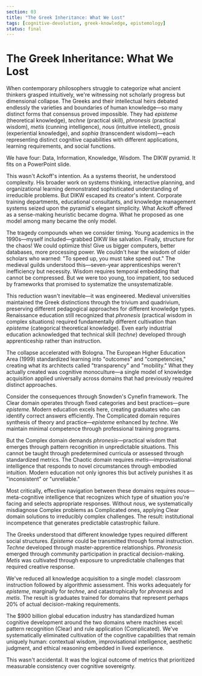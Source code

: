 ```yaml
---
section: 03
title: "The Greek Inheritance: What We Lost"
tags: [cognitive-devolution, greek-knowledge, epistemology]
status: final
---
```


# The Greek Inheritance: What We Lost

When contemporary philosophers struggle to categorize what ancient thinkers grasped intuitively, we're witnessing not scholarly progress but dimensional collapse. The Greeks and their intellectual heirs debated endlessly the varieties and boundaries of human knowledge—so many distinct forms that consensus proved impossible. They had *episteme* (theoretical knowledge), *techne* (practical skill), *phronesis* (practical wisdom), *metis* (cunning intelligence), *nous* (intuitive intellect), *gnosis* (experiential knowledge), and *sophia* (transcendent wisdom)—each representing distinct cognitive capabilities with different applications, learning requirements, and social functions.

We have four: Data, Information, Knowledge, Wisdom. The DIKW pyramid. It fits on a PowerPoint slide.

This wasn't Ackoff's intention. As a systems theorist, he understood complexity. His broader work on systems thinking, interactive planning, and organizational learning demonstrated sophisticated understanding of irreducible problems. But DIKW escaped its creator's intent. Corporate training departments, educational consultants, and knowledge management systems seized upon the pyramid's elegant simplicity. What Ackoff offered as a sense-making heuristic became dogma. What he proposed as one model among many became the only model.

The tragedy compounds when we consider timing. Young academics in the 1990s—myself included—grabbed DIKW like salvation. Finally, structure for the chaos! We could optimize this! Give us bigger computers, better databases, more processing power. We couldn't hear the wisdom of older scholars who warned: "To speed up, you must take speed out." The medieval guilds understood this—seven-year apprenticeships weren't inefficiency but necessity. Wisdom requires temporal embedding that cannot be compressed. But we were too young, too impatient, too seduced by frameworks that promised to systematize the unsystematizable.

This reduction wasn't inevitable—it was engineered. Medieval universities maintained the Greek distinctions through the trivium and quadrivium, preserving different pedagogical approaches for different knowledge types. Renaissance education still recognized that *phronesis* (practical wisdom in complex situations) required fundamentally different cultivation than *episteme* (categorical theoretical knowledge). Even early industrial education acknowledged that technical skill (*techne*) developed through apprenticeship rather than instruction.

The collapse accelerated with Bologna. The European Higher Education Area (1999) standardized learning into "outcomes" and "competencies," creating what its architects called "transparency" and "mobility." What they actually created was cognitive monoculture—a single model of knowledge acquisition applied universally across domains that had previously required distinct approaches.

Consider the consequences through Snowden's Cynefin framework. The Clear domain operates through fixed categories and best practices—pure *episteme*. Modern education excels here, creating graduates who can identify correct answers efficiently. The Complicated domain requires synthesis of theory and practice—*episteme* enhanced by *techne*. We maintain minimal competence through professional training programs.

But the Complex domain demands *phronesis*—practical wisdom that emerges through pattern recognition in unpredictable situations. This cannot be taught through predetermined curricula or assessed through standardized metrics. The Chaotic domain requires *metis*—improvisational intelligence that responds to novel circumstances through embodied intuition. Modern education not only ignores this but actively punishes it as "inconsistent" or "unreliable."

Most critically, effective navigation between these domains requires *nous*—meta-cognitive intelligence that recognizes which type of situation you're facing and selects appropriate responses. Without *nous*, we systematically misdiagnose Complex problems as Complicated ones, applying Clear domain solutions to irreducibly complex challenges. The result: institutional incompetence that generates predictable catastrophic failure.

The Greeks understood that different knowledge types required different social structures. *Episteme* could be transmitted through formal instruction. *Techne* developed through master-apprentice relationships. *Phronesis* emerged through community participation in practical decision-making. *Metis* was cultivated through exposure to unpredictable challenges that required creative response.

We've reduced all knowledge acquisition to a single model: classroom instruction followed by algorithmic assessment. This works adequately for *episteme*, marginally for *techne*, and catastrophically for *phronesis* and *metis*. The result is graduates trained for domains that represent perhaps 20% of actual decision-making requirements.

The $900 billion global education industry has standardized human cognitive development around the two domains where machines excel: pattern recognition (Clear) and rule application (Complicated). We've systematically eliminated cultivation of the cognitive capabilities that remain uniquely human: contextual wisdom, improvisational intelligence, aesthetic judgment, and ethical reasoning embedded in lived experience.

This wasn't accidental. It was the logical outcome of metrics that prioritized measurable consistency over cognitive sovereignty.